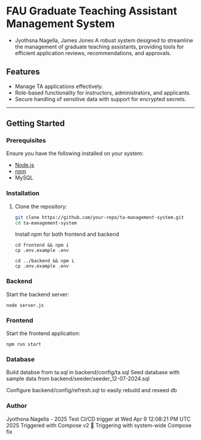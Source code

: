 # FAU Graduate Teaching Assistant Management System
- Jyothsna Nagella, James Jones
A robust system designed to streamline the management of graduate teaching assistants, providing tools for efficient application reviews, recommendations, and approvals.

## Features
- Manage TA applications effectively.
- Role-based functionality for instructors, administrators, and applicants.
- Secure handling of sensitive data with support for encrypted secrets.

---

## Getting Started

### Prerequisites
Ensure you have the following installed on your system:
- [Node.js](https://nodejs.org/)
- [npm](https://www.npmjs.com/)
- MySQL

  
### Installation

1. Clone the repository:
   ```bash
   git clone https://github.com/your-repo/ta-management-system.git
   cd ta-management-system
   ```
   Install npm for both frontend and backend
   ```
   cd frontend && npm i
   cp .env.example .env

   cd ../backend && npm i
   cp .env.example .env
   ```
   
### Backend
Start the backend server:
```
node server.js
```

### Frontend
Start the frontend application:

```
npm run start
```

### Database
Build databse from ta.sql in backend/config/ta.sql
Seed database with sample data from backend/seeder/seeder_12-07-2024.sql

Configure backend/config/refresh.sql to easily rebuild and reseed db

### Author
Jyothsna Nagella - 2025
Test CI/CD trigger at Wed Apr  9 12:08:21 PM UTC 2025
Triggered with Compose v2 🐳
Triggering with system-wide Compose fix
